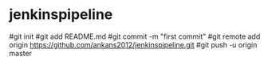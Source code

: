 # jenkinspipeline
#git init
#git add README.md
#git commit -m "first commit"
#git remote add origin https://github.com/ankans2012/jenkinspipeline.git
#git push -u origin master
